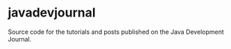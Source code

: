 # javadevjournal
Source code for the tutorials and posts published on the Java Development Journal.
